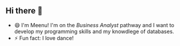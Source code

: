 ## Hi there 👋

- 😄 I'm Meenu! I'm on the _Business Analyst_ pathway and I want to develop my programming skills and my knowdlege of databases.
- ⚡ Fun fact: I love dance!
